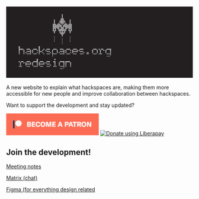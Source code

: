 ![Hackspaces.org-Redesign](images/headerimage.jpg "Hackspaces.org-Redesign")

A new website to explain what hackspaces are, making them more accessible for new people and improve collaboration between hackspaces.

Want to support the development and stay updated?

<a href="https://www.patreon.com/bePatron?u=24983231"><img alt="Become a Patreon" src="images/patreon_button.svg"></a> <a href="https://liberapay.com/glowingkitty/donate"><img alt="Donate using Liberapay" src="https://liberapay.com/assets/widgets/donate.svg"></a>

## Join the development!

[Meeting notes](https://github.com/glowingkitty/Hackspaces.org-Redesign/wiki/Meeting-Notes---2020-July-28)

[Matrix (chat)](https://riot.hope.net/#/room/#hackerspaces-dot-org:hope.net)

[Figma (for everything design related](https://www.figma.com/file/0oos6GDzawT7LEK4g7bFR2/Hackspaces.org-Redesign)

